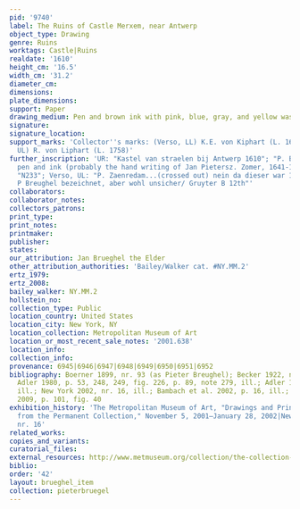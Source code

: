 ```yaml
---
pid: '9740'
label: The Ruins of Castle Merxem, near Antwerp
object_type: Drawing
genre: Ruins
worktags: Castle|Ruins
realdate: '1610'
height_cm: '16.5'
width_cm: '31.2'
diameter_cm:
dimensions:
plate_dimensions:
support: Paper
drawing_medium: Pen and brown ink with pink, blue, gray, and yellow washes
signature:
signature_location:
support_marks: 'Collector''s marks: (Verso, LL) K.E. von Kiphart (L. 1687), (Verso,
  UL) R. von Liphart (L. 1758)'
further_inscription: 'UR: "Kastel van straelen bij Antwerp 1610"; "P. Breugel" in
  pen and ink (probably the hand writing of Jan Pietersz. Zomer, 1641-1724); Verso,
  "N233"; Verso, UL: "P. Zaenredam...(crossed out) nein da dieser war 1597 geboren.../
  P Breughel bezeichnet, aber wohl unsicher/ Gruyter B 12th"'
collaborators:
collaborator_notes:
collectors_patrons:
print_type:
print_notes:
printmaker:
publisher:
states:
our_attribution: Jan Brueghel the Elder
other_attribution_authorities: 'Bailey/Walker cat. #NY.MM.2'
ertz_1979:
ertz_2008:
bailey_walker: NY.MM.2
hollstein_no:
collection_type: Public
location_country: United States
location_city: New York, NY
location_collection: Metropolitan Museum of Art
location_or_most_recent_sale_notes: '2001.638'
location_info:
collection_info:
provenance: 6945|6946|6947|6948|6949|6950|6951|6952
bibliography: Boerner 1899, nr. 93 (as Pieter Breughel); Becker 1922, nr. 8, ill.;
  Adler 1980, p. 53, 248, 249, fig. 226, p. 89, note 279, ill.; Adler 1982, nr. 17,
  ill.; New York 2002, nr. 16, ill.; Bambach et al. 2002, p. 16, ill.; New York/Edinburgh
  2009, p. 101, fig. 40
exhibition_history: 'The Metropolitan Museum of Art, "Drawings and Prints: Selections
  from the Permanent Collection," November 5, 2001–January 28, 2002|New York 2002,
  nr. 16'
related_works:
copies_and_variants:
curatorial_files:
external_resources: http://www.metmuseum.org/collection/the-collection-online/search/347299
biblio:
order: '42'
layout: brueghel_item
collection: pieterbruegel
---
```

